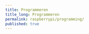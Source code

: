 ```yaml
---
title: Programmeren
title_long: Programmeren
permalink: raspberrypi/programming/
published: true
---
```



